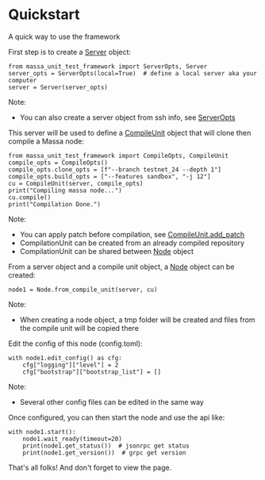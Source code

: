 # Quickstart

A quick way to use the framework

First step is to create a [Server](massa_test_framework.Server) object:

```
from massa_unit_test_framework import ServerOpts, Server
server_opts = ServerOpts(local=True)  # define a local server aka your computer
server = Server(server_opts)
```

Note: 
* You can also create a server object from ssh info, see [ServerOpts](massa_test_framework.ServerOpts)

This server will be used to define a [CompileUnit](massa_test_framework.CompileUnit) object that will clone then compile a Massa node:

```
from massa_unit_test_framework import CompileOpts, CompileUnit
compile_opts = CompileOpts()
compile_opts.clone_opts = [f"--branch testnet_24 --depth 1"]
compile_opts.build_opts = ["--features sandbox", "-j 12"]
cu = CompileUnit(server, compile_opts)
print("Compiling massa node...")
cu.compile()
print("Compilation Done.")
```

Note:
* You can apply patch before compilation, see [CompileUnit.add_patch](massa_test_framework.CompileUnit.add_patch)
* CompilationUnit can be created from an already compiled repository
* CompilationUnit can be shared between [Node](massa_test_framework.Node) object

From a server object and a compile unit object, a [Node](massa_test_framework.Node) object can be created:

```
node1 = Node.from_compile_unit(server, cu)
```

Note:
* When creating a node object, a tmp folder will be created and files from the compile unit will be copied there

Edit the config of this node (config.toml):

```
with node1.edit_config() as cfg:
    cfg["logging"]["level"] = 2
    cfg["bootstrap"]["bootstrap_list"] = []
```

Note:
* Several other config files can be edited in the same way

Once configured, you can then start the node and use the api like:

```
with node1.start():
    node1.wait_ready(timeout=20)
    print(node1.get_status())  # jsonrpc get status
    print(node1.get_version())  # grpc get version
```

That's all folks! And don't forget to view the [](api) page.

















